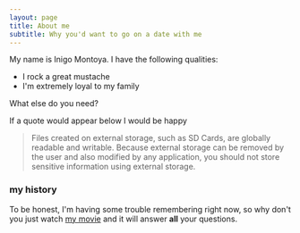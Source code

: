 ```yaml
---
layout: page
title: About me
subtitle: Why you'd want to go on a date with me
---
```


My name is Inigo Montoya. I have the following qualities:

- I rock a great mustache
- I'm extremely loyal to my family

What else do you need?

If a quote would appear below I would be happy

> Files created on external storage, such as SD Cards, are globally readable and writable. Because external storage can be removed by the user and also modified by any application, you should not store sensitive information using external storage.

### my history

To be honest, I'm having some trouble remembering right now, so why don't you just watch [my movie](http://en.wikipedia.org/wiki/The_Princess_Bride_%28film%29) and it will answer **all** your questions.